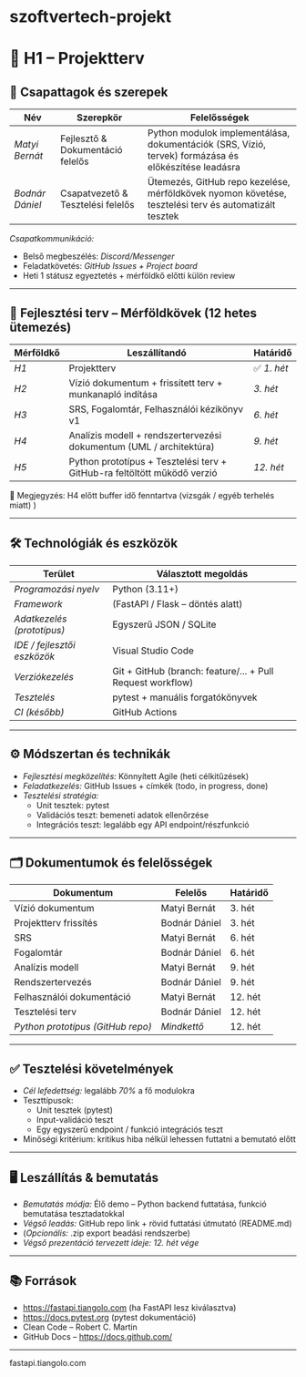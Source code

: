 # szoftvertech-projekt
# 🧩 H1 – Projektterv

## 👥 Csapattagok és szerepek

| Név | Szerepkör | Felelősségek |
|------|----------|--------------|
| *Matyi Bernát* | Fejlesztő & Dokumentáció felelős | Python modulok implementálása, dokumentációk (SRS, Vízió, tervek) formázása és előkészítése leadásra |
| *Bodnár Dániel* | Csapatvezető & Tesztelési felelős | Ütemezés, GitHub repo kezelése, mérföldkövek nyomon követése, tesztelési terv és automatizált tesztek |

*Csapatkommunikáció:*  
- Belső megbeszélés: *Discord/Messenger*
- Feladatkövetés: *GitHub Issues + Project board*
- Heti 1 státusz egyeztetés + mérföldkő előtti külön review

---

## 📆 Fejlesztési terv – Mérföldkövek (12 hetes ütemezés)

| Mérföldkő | Leszállítandó | Határidő |
|----------|--------------|----------|
| *H1* | Projektterv | ✅ *1. hét* |
| *H2* | Vízió dokumentum + frissített terv + munkanapló indítása | *3. hét* |
| *H3* | SRS, Fogalomtár, Felhasználói kézikönyv v1 | *6. hét* |
| *H4* | Analízis modell + rendszertervezési dokumentum (UML / architektúra) | *9. hét* |
| *H5* | Python prototípus + Tesztelési terv + GitHub-ra feltöltött működő verzió | *12. hét* |
💬 Megjegyzés: H4 előtt buffer idő fenntartva (vizsgák / egyéb terhelés miatt)
)

---

## 🛠 Technológiák és eszközök

| Terület | Választott megoldás |
|--------|--------------------|
| *Programozási nyelv* | Python (3.11+) |
| *Framework* | (FastAPI / Flask – döntés alatt) |
| *Adatkezelés (prototípus)* | Egyszerű JSON / SQLite |
| *IDE / fejlesztői eszközök* | Visual Studio Code |
| *Verziókezelés* | Git + GitHub (branch: feature/... + Pull Request workflow) |
| *Tesztelés* | pytest + manuális forgatókönyvek |
| *CI (később)* | GitHub Actions |

---

## ⚙ Módszertan és technikák

- *Fejlesztési megközelítés:* Könnyített Agile (heti célkitűzések)
- *Feladatkezelés:* GitHub Issues + címkék (todo, in progress, done)
- *Tesztelési stratégia:*
  - Unit tesztek: pytest
  - Validációs teszt: bemeneti adatok ellenőrzése
  - Integrációs teszt: legalább egy API endpoint/részfunkció

---

## 🗂 Dokumentumok és felelősségek

| Dokumentum | Felelős | Határidő |
|------------|--------|----------|
| Vízió dokumentum | Matyi Bernát | 3. hét |
| Projektterv frissítés | Bodnár Dániel | 3. hét |
| SRS | Matyi Bernát | 6. hét |
| Fogalomtár | Bodnár Dániel | 6. hét |
| Analízis modell | Matyi Bernát | 9. hét |
| Rendszertervezés | Bodnár Dániel | 9. hét |
| Felhasználói dokumentáció | Matyi Bernát | 12. hét |
| Tesztelési terv | Bodnár Dániel | 12. hét |
| *Python prototípus (GitHub repo)* | *Mindkettő* | 12. hét |

---

## ✅ Tesztelési követelmények

- *Cél lefedettség:* legalább *70%* a fő modulokra
- Teszttípusok:
  - Unit tesztek (pytest)
  - Input-validáció teszt
  - Egy egyszerű endpoint / funkció integrációs teszt
- Minőségi kritérium: kritikus hiba nélkül lehessen futtatni a bemutató előtt

---

## 🖥 Leszállítás & bemutatás

- *Bemutatás módja:* Élő demo – Python backend futtatása, funkció bemutatása tesztadatokkal
- *Végső leadás:* GitHub repo link + rövid futtatási útmutató (README.md)
- (*Opcionális:* .zip export beadási rendszerbe)
- *Végső prezentáció tervezett ideje:*
*12. hét vége*

---

## 📚 Források

- https://fastapi.tiangolo.com (ha FastAPI lesz kiválasztva)
- https://docs.pytest.org (pytest dokumentáció)
- Clean Code – Robert C. Martin
- GitHub Docs – https://docs.github.com/

---

fastapi.tiangolo.com
